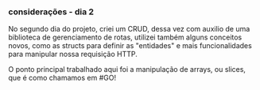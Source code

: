 ### considerações - dia 2

No segundo dia do projeto, criei um CRUD, dessa vez com auxilio de uma biblioteca de gerenciamento de rotas, utilizei também alguns conceitos novos, como as structs para definir as "entidades" e mais funcionalidades para manipular nossa requisição HTTP.

O ponto principal trabalhado aqui foi a manipulação de arrays, ou slices, que é como chamamos em #GO!

